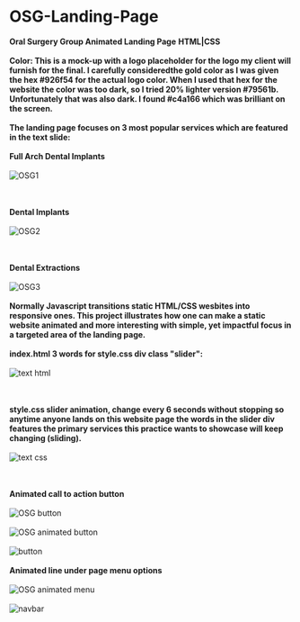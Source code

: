# OSG-Landing-Page
**Oral Surgery Group Animated Landing Page**
**HTML|CSS**
\
\
**Color: This is a mock-up with a logo placeholder for the logo my client will furnish for the final. 
I carefully consideredthe gold color as I was given the hex #926f54 for the actual logo color. 
When I used that hex for the website the color was too dark, so I tried 20% lighter version #79561b. 
Unfortunately that was also dark. I found #c4a166 which was brilliant on the screen.** 
\
\
**The landing page focuses on 3 most popular services which are featured in the text slide:** 
\
\
**Full Arch Dental Implants**
\
\
![OSG1](https://github.com/JCPTrevillian/OSG-Landing-Page/assets/95890754/02f0c615-e43e-42cc-abe9-2b4ad2b650c8)

\
\
**Dental Implants**
\
\
![OSG2](https://github.com/JCPTrevillian/OSG-Landing-Page/assets/95890754/f9a4d4d2-b984-4305-ab08-6ea621227dac)

\
\
**Dental Extractions**
\
\
![OSG3](https://github.com/JCPTrevillian/OSG-Landing-Page/assets/95890754/a9f689c3-91e6-4932-a0d7-7cf249775e1d)
\
\
**Normally Javascript transitions static HTML/CSS wesbites into responsive ones. 
This project illustrates how one can make a static website animated and more interesting with simple, 
yet impactful focus in a targeted area of the landing page.** 
\
\
**index.html 3 words for style.css div class "slider":** 
\
\
![text html](https://github.com/JCPTrevillian/OSG-Landing-Page/assets/95890754/a9cc20f1-a740-4649-a6f0-775ff55eb81d)

\
\
**style.css slider animation, change every 6 seconds without stopping so anytime anyone lands on this website page the words 
in the slider div features the primary services this practice wants to showcase will keep changing (sliding).**
\
\
![text css](https://github.com/JCPTrevillian/OSG-Landing-Page/assets/95890754/d0e06b0c-3d45-49eb-8eb1-cd63cce47d48)

\
\
**Animated call to action button**
\
\
![OSG button](https://github.com/JCPTrevillian/OSG-Landing-Page/assets/95890754/9252c668-4c98-4bab-b10d-4486388d82c9)
\
\
![OSG animated button](https://github.com/JCPTrevillian/OSG-Landing-Page/assets/95890754/8bc26584-d37b-434f-a547-655212731620)
\
\
![button](https://github.com/JCPTrevillian/OSG-Landing-Page/assets/95890754/e6f6fdfb-64e4-49be-bcac-d6fdf585ecfe)
\
\
**Animated line under page menu options**
\
\
![OSG animated menu](https://github.com/JCPTrevillian/OSG-Landing-Page/assets/95890754/310c8010-abb3-4f87-9920-51a38d4521f0)
\
\
![navbar](https://github.com/JCPTrevillian/OSG-Landing-Page/assets/95890754/e083f54a-8ef5-4eb2-bbd9-022320ba4a74)
